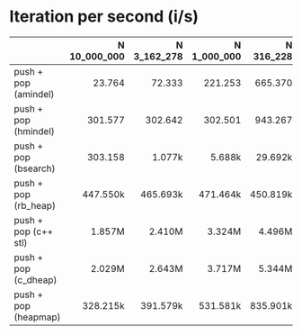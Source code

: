 # Iteration per second (i/s)

|                      |N 10_000_000|N 3_162_278|N 1_000_000|N 316_228|N 100_000|N 31_623|N 10_000|  N 3162|  N 1000|   N 316|   N 100|    N 32|    N 10|
|:---------------------|-----------:|----------:|----------:|--------:|--------:|-------:|-------:|-------:|-------:|-------:|-------:|-------:|-------:|
|push + pop (amindel)  |      23.764|     72.333|    221.253|  665.370|   2.262k|  6.760k| 19.049k| 67.586k|210.009k|648.709k|  1.489M|  2.584M|  3.271M|
|push + pop (hmindel)  |     301.577|    302.642|    302.501|  943.267|   2.800k|  7.775k| 21.957k| 55.550k|180.205k|448.039k|  1.178M|  1.795M|  2.246M|
|push + pop (bsearch)  |     303.158|     1.077k|     5.688k|  29.692k|  94.852k|364.203k|766.295k|  1.498M|  1.862M|  2.138M|  2.612M|  3.216M|  4.018M|
|push + pop (rb_heap)  |    447.550k|   465.693k|   471.464k| 450.819k| 472.237k|489.786k|527.295k|590.291k|691.840k|781.673k|  1.002M|  1.187M|  1.695M|
|push + pop (c++ stl)  |      1.857M|     2.410M|     3.324M|   4.496M|   5.182M|  6.098M|  6.191M|  6.547M|  7.168M|  7.318M|  7.871M|  8.057M|  8.589M|
|push + pop (c_dheap)  |      2.029M|     2.643M|     3.717M|   5.344M|   6.021M|  6.766M|  7.434M|  8.290M|  8.917M|  9.760M|  9.851M| 10.787M| 11.680M|
|push + pop (heapmap)  |    328.215k|   391.579k|   531.581k| 835.901k|   1.296M|  1.469M|  1.715M|  1.887M|  2.110M|  2.420M|  2.402M|  2.855M|  3.360M|

